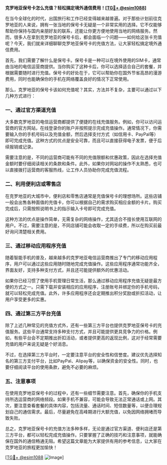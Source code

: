 **克罗地亚保号卡怎么充值？轻松搞定境外通信费用！[[TG💪+ @esim1088](https://t.me/s/esim1088)]**

在当今全球化的时代，出国旅行和工作已经变得越来越普遍。对于那些计划前往克罗地亚的人来说，拥有一张当地的保号卡无疑是一个非常实用的选择。它不仅能够帮助你保持与国内亲朋好友的联系，还能让你更方便地使用当地的网络服务。然而，很多人在拿到克罗地亚的保号卡后，都会面临一个问题——如何给这张卡充值呢？今天，我们就来详细聊聊克罗地亚保号卡的充值方法，让大家轻松搞定境外通信费用。

首先，我们需要了解什么是保号卡。保号卡是一种可以在境外使用的SIM卡，通常由当地的电信运营商提供。当你购买了这种卡后，你可以选择适合自己的套餐，并根据需要随时进行充值。保号卡的好处在于，它可以帮助你在国外节省高昂的漫游费用，同时也能确保你的手机在网络覆盖良好的情况下正常使用。

那么，克罗地亚的保号卡该如何充值呢？其实，方法并不复杂，主要可以通过以下几种方式进行：

### 一、通过官方渠道充值

大多数克罗地亚的电信运营商都提供了便捷的在线充值服务。例如，你可以访问运营商的官方网站，在线登录你的账户并按照提示完成充值操作。通常情况下，你需要输入你的手机号码以及充值金额，然后选择支付方式（如信用卡、PayPal等）即可完成充值。这种方式的优点是安全可靠，而且可以直接获得电子发票，便于后续报销或记录。

需要注意的是，不同的运营商可能有不同的充值限额和优惠政策，因此在选择充值金额时要仔细阅读相关的条款和条件。此外，如果你对网站的操作不太熟悉，也可以直接拨打运营商的客服热线，让工作人员协助你完成充值流程。

### 二、利用便利店或零售店

在克罗地亚的大城市中，便利店和零售店通常是充值保号卡的理想场所。这些店铺一般会出售各种面值的充值卡，你可以根据自己的需求购买相应金额的卡片。购买完成后，只需按照说明书上的指示输入卡号即可完成充值。

这种方法的优点是操作简单，无需复杂的网络操作，尤其适合不擅长使用互联网的用户。不过，需要注意的是，不同店铺可能会收取一定的手续费，所以在购买前最好询问清楚相关费用。

### 三、通过移动应用程序充值

随着智能手机的普及，越来越多的克罗地亚电信运营商推出了专门的移动应用程序，用户可以通过这些应用随时随地完成充值操作。这些应用程序通常功能齐全，界面友好，支持多种支付方式，并且还可能提供额外的优惠活动。

如果你已经习惯了使用手机管理日常生活，那么通过移动应用程序充值无疑是最方便的方式之一。只需下载并安装相应的应用程序，注册账号并绑定你的手机号码，就可以轻松完成充值。此外，许多应用程序还会定期推出积分奖励或折扣活动，让用户享受更多的实惠。

### 四、通过第三方平台充值

除了上述几种常见的充值方式外，还有一些第三方平台也提供克罗地亚保号卡的充值服务。这些平台通常支持多种支付方式，并且可能提供更具竞争力的价格。例如，有些平台会不定期推出折扣活动，或者提供更高的返现比例，这对于经常需要充值的用户来说无疑是个好消息。

不过，在选择第三方平台时，一定要注意平台的安全性和信誉度。建议优先选择知名的第三方支付平台，比如PayPal、Alipay等，以确保资金的安全性。同时，也要仔细阅读平台的使用条款，避免不必要的麻烦。

### 五、注意事项

在使用克罗地亚保号卡的过程中，还有一些细节需要注意。首先，确保你的手机支持所选运营商的网络频段。如果手机不兼容，可能会导致无法正常通话或上网。其次，要注意查看套餐的具体内容，包括流量、通话时间、短信数量等，以便合理规划自己的通信需求。最后，尽量避免在高峰期进行大额充值，以免因网络拥堵而导致失败。

总之，克罗地亚保号卡的充值方法多种多样，无论是通过官方渠道、便利店还是第三方平台，都可以轻松完成充值操作。只要掌握了正确的技巧和注意事项，就能确保在国外的通信畅通无阻。希望这篇文章能为大家提供有用的参考信息，让大家在克罗地亚的旅程更加愉快！

[[TG💪+ @esim1088](https://t.me/s/esim1088) ![Image](https://i.postimg.cc/4NQfJmqS/Snipaste-2025-05-13-00-14-12.png)]